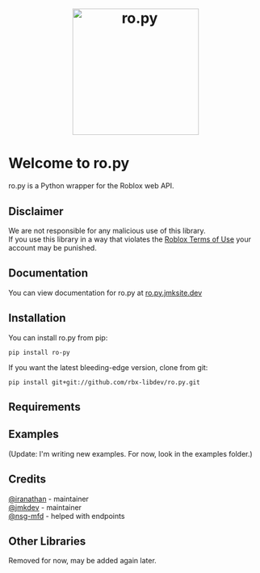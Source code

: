 <h1 align="center">
    <img src="https://raw.githubusercontent.com/rbx-libdev/ro.py/main/resources/header.png" alt="ro.py" width="250" />
    <br>
</h1>

# Welcome to ro.py
ro.py is a Python wrapper for the Roblox web API.

## Disclaimer
We are not responsible for any malicious use of this library.  
If you use this library in a way that violates the [Roblox Terms of Use](https://en.help.roblox.com/hc/en-us/articles/115004647846-Roblox-Terms-of-Use) your account may be punished.

## Documentation
You can view documentation for ro.py at [ro.py.jmksite.dev](https://ro.py.jmksite.dev/)

## Installation
You can install ro.py from pip:
```
pip install ro-py
```
If you want the latest bleeding-edge version, clone from git:
```
pip install git+git://github.com/rbx-libdev/ro.py.git
```

## Requirements


## Examples
(Update: I'm writing new examples. For now, look in the examples folder.)

## Credits
[@iranathan](https://github.com/iranathan) - maintainer  
[@jmkdev](https://github.com/iranathan) - maintainer  
[@nsg-mfd](https://github.com/nsg-mfd) - helped with endpoints  

## Other Libraries
Removed for now, may be added again later.
